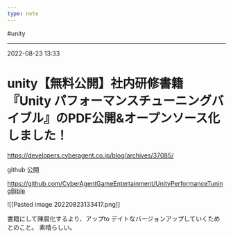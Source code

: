 ```yaml
---
type: note
---
```


#unity

---
2022-08-23  13:33

# unity【無料公開】社内研修書籍『Unity パフォーマンスチューニングバイブル』のPDF公開&オープンソース化しました！

https://developers.cyberagent.co.jp/blog/archives/37085/


github 公開

https://github.com/CyberAgentGameEntertainment/UnityPerformanceTuningBible


![[Pasted image 20220823133417.png]]

書籍にして陳腐化するより、アップto デイトなバージョンアップしていくためとのこと。
素晴らしい。


